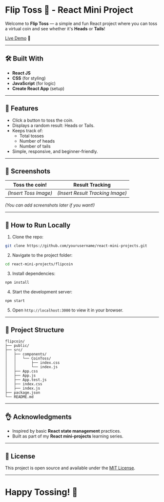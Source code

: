 # Flip Toss 🎲 - React Mini Project

Welcome to **Flip Toss** — a simple and fun React project where you can toss a virtual coin and see whether it's **Heads** or **Tails**!

[Live Demo](https://fliptoss.ccbp.tech/) 🚀

---

## 🛠️ Built With
- **React JS**
- **CSS** (for styling)
- **JavaScript** (for logic)
- **Create React App** (setup)

---

## 🎯 Features
- Click a button to toss the coin.
- Displays a random result: Heads or Tails.
- Keeps track of:
  - Total tosses
  - Number of heads
  - Number of tails
- Simple, responsive, and beginner-friendly.

---

## 📸 Screenshots
| Toss the coin! | Result Tracking |
|:---:|:---:|
| *(Insert Toss Image)* | *(Insert Result Tracking Image)* |

*(You can add screenshots later if you want!)*

---

## 🚀 How to Run Locally
1. Clone the repo:

```bash
git clone https://github.com/yourusername/react-mini-projects.git
```

2. Navigate to the project folder:

```bash
cd react-mini-projects/flipcoin
```

3. Install dependencies:

```bash
npm install
```

4. Start the development server:

```bash
npm start
```

5. Open `http://localhost:3000` to view it in your browser.

---

## 📂 Project Structure
```
flipcoin/
├── public/
├── src/
│   ├── components/
│   │   └── CoinToss/
│   │       ├── index.css
│   │       └── index.js
│   ├── App.css
│   ├── App.js
│   ├── App.test.js
│   ├── index.css
│   ├── index.js
├── package.json
└── README.md

```

---

## 👌 Acknowledgments
- Inspired by basic **React state management** practices.
- Built as part of my **React mini-projects** learning series.

---

## 📜 License
This project is open source and available under the [MIT License](LICENSE).

---

# Happy Tossing! 🎉
